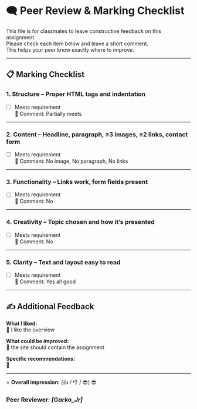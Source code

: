 # 🗨️ Peer Review & Marking Checklist

This file is for classmates to leave constructive feedback on this assignment.  
Please check each item below and leave a short comment.  
This helps your peer know exactly where to improve.

---

## 📋 Marking Checklist

### 1. Structure – Proper HTML tags and indentation  
- [ ] Meets requirement  
💬 Comment: Partially meets
---

### 2. Content – Headline, paragraph, ≥3 images, ≥2 links, contact form  
- [ ] Meets requirement  
💬 Comment: No image, No paragraph, No links

---

### 3. Functionality – Links work, form fields present  
- [ ] Meets requirement  
💬 Comment: No

---

### 4. Creativity – Topic chosen and how it’s presented  
- [ ] Meets requirement  
💬 Comment: No

---

### 5. Clarity – Text and layout easy to read  
- [ ] Meets requirement  
💬 Comment: Yes all good

---

## ✍️ Additional Feedback

**What I liked:**  
💬 I like the overview

**What could be improved:**  
💬 the site should contain the assignment

**Specific recommendations:**  
💬

---

⭐ **Overall impression:** (👍 / 👎 / 😎)  😎

### Peer Reviewer: *[Garko_Jr]*


